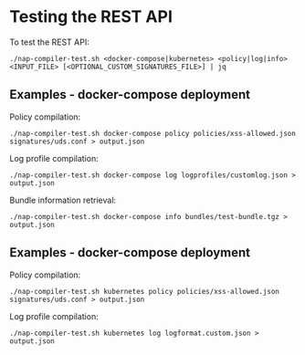 # Testing the REST API

To test the REST API:

```
./nap-compiler-test.sh <docker-compose|kubernetes> <policy|log|info> <INPUT_FILE> [<OPTIONAL_CUSTOM_SIGNATURES_FILE>] | jq
```

## Examples - docker-compose deployment

Policy compilation:

```
./nap-compiler-test.sh docker-compose policy policies/xss-allowed.json signatures/uds.conf > output.json
```

Log profile compilation:

```
./nap-compiler-test.sh docker-compose log logprofiles/customlog.json > output.json
```

Bundle information retrieval:

```
./nap-compiler-test.sh docker-compose info bundles/test-bundle.tgz > output.json
```

## Examples - docker-compose deployment

Policy compilation:

```
./nap-compiler-test.sh kubernetes policy policies/xss-allowed.json signatures/uds.conf > output.json
```

Log profile compilation:

```
./nap-compiler-test.sh kubernetes log logformat.custom.json > output.json
```
